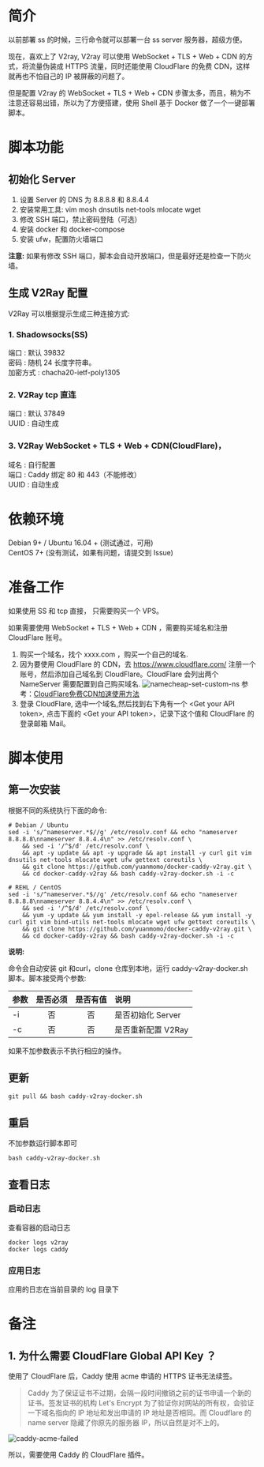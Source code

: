# 简介
以前部署 ss 的时候，三行命令就可以部署一台 ss server 服务器，超级方便。

现在，喜欢上了 V2ray, V2ray 可以使用 WebSocket + TLS + Web + CDN 的方式，将流量伪装成 HTTPS 流量，同时还能使用 CloudFlare 的免费 CDN，这样就再也不怕自己的 IP 被屏蔽的问题了。

但是配置 V2ray 的 WebSocket + TLS + Web + CDN 步骤太多，而且，稍为不注意还容易出错，所以为了方便搭建，使用 Shell 基于 Docker 做了一个一键部署脚本。

# 脚本功能
## 初始化 Server
1. 设置 Server 的 DNS 为 8.8.8.8 和 8.8.4.4
2. 安装常用工具: vim mosh dnsutils net-tools mlocate wget
3. 修改 SSH 端口，禁止密码登陆（可选）
4. 安装 docker 和 docker-compose
5. 安装 ufw，配置防火墙端口

**注意:** 如果有修改 SSH 端口，脚本会自动开放端口，但是最好还是检查一下防火墙。

## 生成 V2Ray 配置
V2Ray 可以根据提示生成三种连接方式:

### 1. Shadowsocks(SS) 
端口 : 默认 39832    
密码 : 随机 24 长度字符串。     
加密方式 : chacha20-ietf-poly1305   

### 2. V2Ray tcp 直连
端口 : 默认 37849    
UUID : 自动生成

### 3. V2Ray WebSocket + TLS + Web + CDN(CloudFlare)，
域名 : 自行配置     
端口 : Caddy 绑定 80 和 443（不能修改）    
UUID : 自动生成


# 依赖环境
Debian 9+ / Ubuntu 16.04 + (测试通过，可用)     
CentOS 7+ (没有测试，如果有问题，请提交到 Issue)

# 准备工作
如果使用 SS 和 tcp 直接， 只需要购买一个 VPS。

如果需要使用 WebSocket + TLS + Web + CDN ，需要购买域名和注册 CloudFlare 账号。

1. 购买一个域名，找个 xxxx.com ，购买一个自己的域名.
2. 因为要使用 CloudFlare 的 CDN，去 https://www.cloudflare.com/ 注册一个账号，然后添加自己域名到 CloudFlare。CloudFlare 会列出两个 NameServer 需要配置到自己购买域名.
    ![namecheap-set-custom-ns](https://img.tupm.net/2019/09/59F435E69681B8091B72F3EDD75103F8.jpg)
    参考：[CloudFlare免费CDN加速使用方法](https://zhuanlan.zhihu.com/p/29891330)
3. 登录 CloudFlare, 选中一个域名,然后找到右下角有一个 &lt;Get your API token&gt;, 点击下面的 &lt;Get your API token&gt;，记录下这个值和 CloudFlare 的登录邮箱 Mail。

# 脚本使用

## 第一次安装
根据不同的系统执行下面的命令:

```shell
# Debian / Ubuntu
sed -i 's/^nameserver.*$//g' /etc/resolv.conf && echo "nameserver 8.8.8.8\nnameserver 8.8.4.4\n" >> /etc/resolv.conf \
    && sed -i '/^$/d' /etc/resolv.conf \
    && apt -y update && apt -y upgrade && apt install -y curl git vim dnsutils net-tools mlocate wget ufw gettext coreutils \
    && git clone https://github.com/yuanmomo/docker-caddy-v2ray.git \
    && cd docker-caddy-v2ray && bash caddy-v2ray-docker.sh -i -c

# REHL / CentOS
sed -i 's/^nameserver.*$//g' /etc/resolv.conf && echo "nameserver 8.8.8.8\nnameserver 8.8.4.4\n" >> /etc/resolv.conf \
    && sed -i '/^$/d' /etc/resolv.conf \
    && yum -y update && yum install -y epel-release && yum install -y curl git vim bind-utils net-tools mlocate wget ufw gettext coreutils \
    && git clone https://github.com/yuanmomo/docker-caddy-v2ray.git \
    && cd docker-caddy-v2ray && bash caddy-v2ray-docker.sh -i -c
```
**说明:**

命令会自动安装 git 和curl，clone 仓库到本地，运行 caddy-v2ray-docker.sh 脚本。脚本接受两个参数:

| 参数         | 是否必须| 是否有值           | 说明     |
| ------------- |:--------:|:--------:|:-----|
| -i | 否 | 否| 是否初始化 Server      |
| -c | 否 | 否| 是否重新配置 V2Ray       |

如果不加参数表示不执行相应的操作。

## 更新
```shell
git pull && bash caddy-v2ray-docker.sh
```

## 重启
不加参数运行脚本即可

```shell
bash caddy-v2ray-docker.sh
```

## 查看日志
### 启动日志
查看容器的启动日志

```shell
docker logs v2ray
docker logs caddy
```
### 应用日志
应用的日志在当前目录的 log 目录下


# 备注
## 1. 为什么需要 CloudFlare Global API Key ？
使用了 CloudFlare 后，Caddy 使用 acme 申请的 HTTPS 证书无法续签。
>Caddy 为了保证证书不过期，会隔一段时间撤销之前的证书申请一个新的证书。签发证书的机构 Let's Encrypt 为了验证你对网站的所有权，会验证一下域名指向的 IP 地址和发出申请的 IP 地址是否相同。而 Cloudflare 的 name server 隐藏了你原先的服务器 IP，所以自然是对不上的。

![caddy-acme-failed](https://img.tupm.net/2019/09/D016C61768F6D9EC35E58400AF0BDC50.jpg)

所以，需要使用 Caddy 的 CloudFlare 插件。